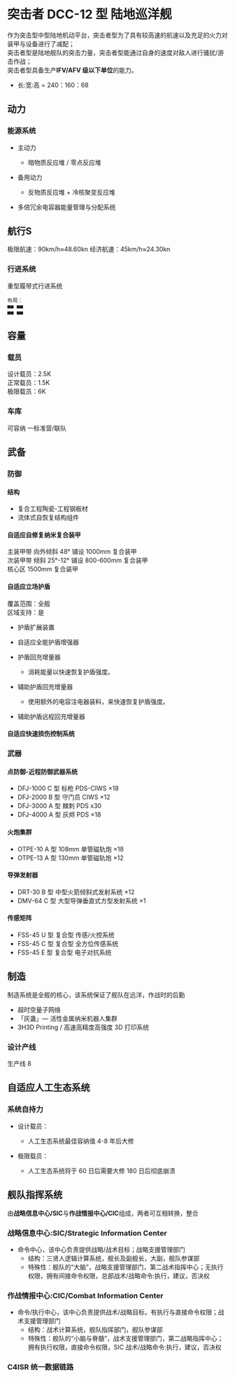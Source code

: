 # 突击者 DCC-12 型 陆地巡洋舰

作为突击型中型陆地机动平台，突击者型为了具有较高速的航速以及充足的火力对装甲与设备进行了减配；  
突击者型是陆地舰队的突击力量，突击者型能通过自身的速度对敌人进行骚扰/游击作战；  
突击者型具备生产**IFV/AFV 级以下单位**的能力。

- 长:宽:高 = 240：160：68

## 动力

### 能源系统

- 主动力
  - 暗物质反应堆 / 零点反应堆

- 备用动力
  - 反物质反应堆 + 冷核聚变反应堆

- 多倍冗余电容器能量管理与分配系统

## 航行S

极限航速：90km/h≈48.60kn
经济航速：45km/h≈24.30kn

### 行进系统

重型履带式行进系统

```text
布局：  
■■ ■■  
■■ ■■
```

## 容量

### 载员

设计载员：2.5K  
正常载员：1.5K  
极限载员：6K

### 车库

可容纳 一标准营/联队

## 武备

### 防御

#### 结构

- 复合工程陶瓷-工程钢板材
- 流体式自恢复结构组件

#### 自适应自修复纳米复合装甲

主装甲带 向外倾斜 48° 铺设 1000mm 复合装甲  
次装甲带 倾斜 25°-12° 铺设 800-600mm 复合装甲  
核心区 1500mm 复合装甲

#### 自适应立场护盾

覆盖范围：全舰  
区域支持：是

- 护盾扩展装置

- 自适应全能护盾增强器

- 护盾回充增量器
  - 消耗能量以快速恢复护盾强度。

- 辅助护盾回充增量器
  - 使用额外的电容注电器装料，来快速恢复护盾强度。

- 辅助护盾远程回充增量器

#### 自适应快速损伤控制系统

### 武器

#### 点防御-近程防御武器系统

- DFJ-1000 C 型 标枪 PDS-CIWS ×18
- DFJ-2000 B 型 守门员 CIWS ×12
- DFJ-3000 A 型 棘刺 PDS x30
- DFJ-4000 A 型 灰烬 PDS ×18

#### 火炮集群

- OTPE-10 A 型 108mm 单管磁轨炮 ×18
- OTPE-13 A 型 130mm 单管磁轨炮 ×12

#### 导弹发射器

- DRT-30 B 型 中型火箭倾斜式发射系统 ×12
- DMV-64 C 型 大型导弹垂直式方型发射系统 ×1

#### 传感矩阵

- FSS-45 U 型 复合型 传感/火控系统
- FSS-45 C 型 复合型 全方位传感系统
- FSS-45 E 型 复合型 电子对抗系统

## 制造

制造系统是全舰的核心，该系统保证了舰队在远洋，作战时的后勤

- 超时空量子网络
- 「灰蛊」— 活性金属纳米机器人集群
- 3H3D Printing / 高速高精度高强度 3D 打印系统

### 设计产线

生产线 8

## 自适应人工生态系统

### 系统自持力

- 设计载员：
  - 人工生态系统最佳容纳值 4-8 年后大修

- 极限载员：
  - 人工生态系统将于 60 日后需要大修 180 日后彻底崩溃

## 舰队指挥系统

由**战略信息中心/SIC**与**作战情报中心/CIC**组成，两者可互相转换，整合

### 战略信息中心:SIC/Strategic Information Center

- 命令中心，该中心负责提供战略/战术目标；战略支援管理部门
  - 结构：三贤人逻辑计算系统，舰长及副舰长，大副，舰队参谋部
  - 特殊性：舰队的“大脑”，战略支援管理部门，第二战术指挥中心；无执行权限，拥有间接命令权限，总部战术/战略命令:执行，建议，否决权

### 作战情报中心:CIC/Combat Information Center

- 命令/执行中心，该中心负责提供战术/战略目标，有执行与直接命令权限；战术支援管理部门
  - 结构：战术计算系统，舰队指挥部门，舰队参谋部
  - 特殊性：舰队的“小脑与脊髓”，战术支援管理部门，第二战略指挥中心；拥有执行权限，直接命令权限，SIC 战术/战略命令:执行，建议，否决权

### C4ISR 统一数据链路
